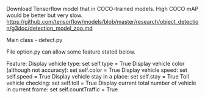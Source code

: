 Download Tensorflow model that in COCO-trained models. High COCO mAP would be better but very slow.
https://github.com/tensorflow/models/blob/master/research/object_detection/g3doc/detection_model_zoo.md

Main class - detect.py

File option.py can allow some feature stated below. 

Feature:
Display vehicle type: set self.type = True
Display vehicle color (although not accuracy): set self.color = True
Display vehicle speed: set self.speed = True
Display vehicle stay in a place: set self.stay = True
Toll vehicle checking: set self.toll = True
Display current total number of vehicle in current frame: set self.countTraffic = True